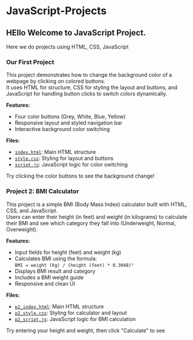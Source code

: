 # JavaScript-Projects

## HEllo Welcome to JavaScript Project.

Here we do projects using HTML, CSS, JavaScript

### Our First Project 

This project demonstrates how to change the background color of a webpage by clicking on colored buttons.  
It uses HTML for structure, CSS for styling the layout and buttons, and JavaScript for handling button clicks to switch colors dynamically.

**Features:**
- Four color buttons (Grey, White, Blue, Yellow)
- Responsive layout and styled navigation bar
- Interactive background color switching

**Files:**
- [`index.html`](color%20changing%20projector/p1_index.html): Main HTML structure
- [`style.css`](color%20changing%20projector/p1_style.css): Styling for layout and buttons
- [`script.js`](color%20changing%20projector/p1_script.js): JavaScript logic for color switching

Try clicking the color buttons to see the background change!

### Project 2: BMI Calculator

This project is a simple BMI (Body Mass Index) calculator built with HTML, CSS, and JavaScript.  
Users can enter their height (in feet) and weight (in kilograms) to calculate their BMI and see which category they fall into (Underweight, Normal, Overweight).

**Features:**
- Input fields for height (feet) and weight (kg)
- Calculates BMI using the formula:  
  `BMI = weight (kg) / (height (feet) * 0.3048)²`
- Displays BMI result and category
- Includes a BMI weight guide
- Responsive and clean UI

**Files:**
- [`p2_index.html`](BMI%20Calculator/p2_index.html): Main HTML structure
- [`p2_style.css`](BMI%20Calculator/p2_style.css): Styling for calculator and layout
- [`p2_script.js`](BMI%20Calculator/p2_script.js): JavaScript logic for BMI calculation

Try entering your height and weight, then click "Calculate" to see